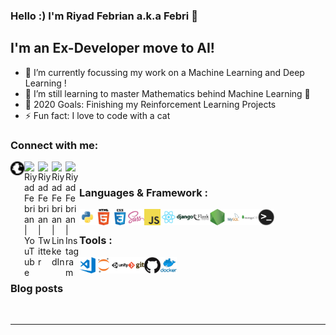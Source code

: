 ### Hello :) I'm Riyad Febrian a.k.a Febri 👋

## I'm an Ex-Developer move to AI!
- 🔭 I’m currently focussing my work on a Machine Learning and Deep Learning !
- 🌱 I’m still learning to master Mathematics behind Machine Learning 🤣
- 🥅 2020 Goals: Finishing my Reinforcement Learning Projects
- ⚡ Fun fact: I love to code with a cat

### Connect with me:

[<img align="left" alt="wwww.riyadfebrian.com" width="22px" src="https://raw.githubusercontent.com/iconic/open-iconic/master/svg/globe.svg" />][website]
[<img align="left" alt="Riyad Febrian | YouTube" width="22px" src="https://cdn.jsdelivr.net/npm/simple-icons@v3/icons/youtube.svg" />][youtube]
[<img align="left" alt="Riyad Febrian | Twitter" width="22px" src="https://cdn.jsdelivr.net/npm/simple-icons@v3/icons/twitter.svg" />][twitter]
[<img align="left" alt="Riyad Febrian | LinkedIn" width="22px" src="https://cdn.jsdelivr.net/npm/simple-icons@v3/icons/linkedin.svg" />][linkedin]
[<img align="left" alt="Riyad Febrian | Instagram" width="22px" src="https://cdn.jsdelivr.net/npm/simple-icons@v3/icons/instagram.svg" />][instagram]

<br />

### Languages & Framework :
[<img align="left" alt="Python" width="26px" src="https://github.com/github/explore/blob/master/topics/python/python.png" />][Python]
[<img align="left" alt="HTML5" width="26px" src="https://raw.githubusercontent.com/github/explore/80688e429a7d4ef2fca1e82350fe8e3517d3494d/topics/html/html.png" />][Html]
[<img align="left" alt="CSS3" width="26px" src="https://raw.githubusercontent.com/github/explore/80688e429a7d4ef2fca1e82350fe8e3517d3494d/topics/css/css.png" />][CSS3]
[<img align="left" alt="Sass" width="26px" src="https://raw.githubusercontent.com/github/explore/80688e429a7d4ef2fca1e82350fe8e3517d3494d/topics/sass/sass.png" />][Sass]
[<img align="left" alt="JavaScript" width="26px" src="https://raw.githubusercontent.com/github/explore/80688e429a7d4ef2fca1e82350fe8e3517d3494d/topics/javascript/javascript.png" />][JavaScript]
[<img align="left" alt="React" width="26px" src="https://raw.githubusercontent.com/github/explore/80688e429a7d4ef2fca1e82350fe8e3517d3494d/topics/react/react.png" />][React]
[<img align="left" alt="Gatsby" width="26px" src="https://github.com/github/explore/blob/master/topics/django/django.png" />][Django]
[<img align="left" alt="GraphQL" width="26px" src="https://github.com/github/explore/blob/master/topics/flask/flask.png" />][Flask]
[<img align="left" alt="Node.js" width="26px" src="https://raw.githubusercontent.com/github/explore/80688e429a7d4ef2fca1e82350fe8e3517d3494d/topics/nodejs/nodejs.png" />][NodeJS]
[<img align="left" alt="MySQL" width="26px" src="https://raw.githubusercontent.com/github/explore/80688e429a7d4ef2fca1e82350fe8e3517d3494d/topics/mysql/mysql.png" />][Postgre]
[<img align="left" alt="MongoDB" width="26px" src="https://raw.githubusercontent.com/github/explore/80688e429a7d4ef2fca1e82350fe8e3517d3494d/topics/mongodb/mongodb.png" />][MongoDB]

[<img align="left" alt="HTML5" width="26px" src="https://raw.githubusercontent.com/github/explore/80688e429a7d4ef2fca1e82350fe8e3517d3494d/topics/terminal/terminal.png" />][CLI]

<br />

### Tools :

[<img align="left" alt="Visual Studio Code" width="26px" src="https://raw.githubusercontent.com/github/explore/80688e429a7d4ef2fca1e82350fe8e3517d3494d/topics/visual-studio-code/visual-studio-code.png" />][VSCode]
[<img align="left" alt="Visual Studio Code" width="26px" src="https://github.com/github/explore/blob/master/topics/jupyter-notebook/jupyter-notebook.png" />][Jupyter Notebook]
[<img align="left" alt="HTML5" width="26px" src="https://github.com/github/explore/blob/master/topics/unity/unity.png" />][Unity]
[<img align="left" alt="Git" width="26px" src="https://raw.githubusercontent.com/github/explore/80688e429a7d4ef2fca1e82350fe8e3517d3494d/topics/git/git.png" />][Git]
[<img align="left" alt="GitHub" width="26px" src="https://raw.githubusercontent.com/github/explore/78df643247d429f6cc873026c0622819ad797942/topics/github/github.png" />][Github]
[<img align="left" alt="GitHub" width="26px" src="https://github.com/github/explore/blob/master/topics/docker/docker.png" />][Docker]

<br />

### Blog posts
<!-- BLOG-POST-LIST:START -->
<!-- BLOG-POST-LIST:END -->


<br />

---




[website]: https://riyadfebrian.com
[twitter]: https://twitter.com/riyadfebrian
[youtube]: https://youtube.com/riyadfebrian
[instagram]: https://instagram.com/riyadfebrian
[linkedin]: https://linkedin.com/in/riyadfebrian

[Python]: https://www.python.org
[Html]: https://html5test.com/
[CSS3]: https://www.w3.org/TR/2001/WD-css3-roadmap-20010523/
[Sass]: https://sass-lang.com/
[JavaScript]: https://www.javascript.com/
[React]: https://reactjs.org/
[Django]: https://www.djangoproject.com/
[Flask]: https://flask.palletsprojects.com/
[NodeJS]: https://nodejs.org/en/
[Postgre]: https://www.postgresql.org/
[MongoDB]: https://www.mongodb.com/




[Pycharm]: https://www.jetbrains.com/pycharm/
[VSCode]: https://code.visualstudio.com/
[Jupyter Notebook]: https://jupyter.org/
[Unity]: https://unity3d.com/machine-learning
[Git]: https://git-scm.com/
[GitHub]: https://github.com/
[CLI]: http://linuxcommand.org/
[Docker]: https://www.docker.com/
